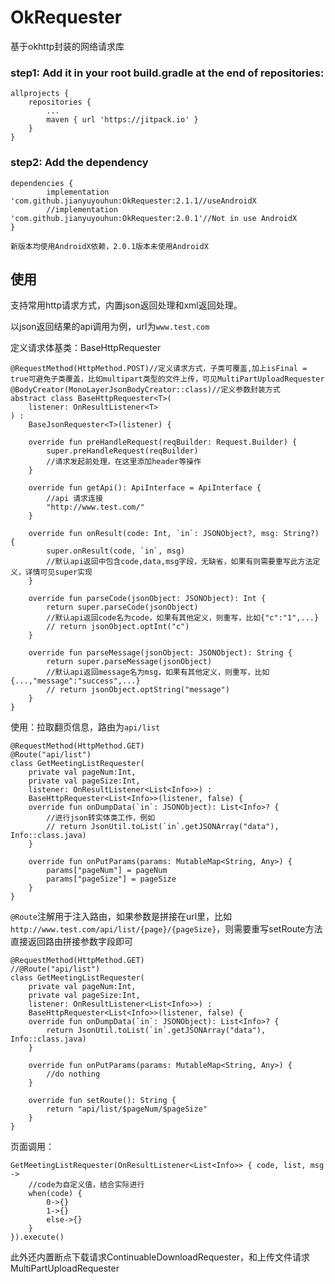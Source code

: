 # OkRequester
基于okhttp封装的网络请求库


### step1: Add it in your root build.gradle at the end of repositories:

    allprojects {
		repositories {
			...
			maven { url 'https://jitpack.io' }
		}
	}

### step2: Add the dependency

    dependencies {
	        implementation 'com.github.jianyuyouhun:OkRequester:2.1.1//useAndroidX
	        //implementation 'com.github.jianyuyouhun:OkRequester:2.0.1'//Not in use AndroidX
	}

	新版本均使用AndroidX依赖，2.0.1版本未使用AndroidX

## 使用 ##

支持常用http请求方式，内置json返回处理和xml返回处理。

以json返回结果的api调用为例，url为`www.test.com`

定义请求体基类：BaseHttpRequester


	@RequestMethod(HttpMethod.POST)//定义请求方式，子类可覆盖,加上isFinal = true可避免子类覆盖，比如multipart类型的文件上传，可见MultiPartUploadRequester
	@BodyCreator(MonoLayerJsonBodyCreator::class)//定义参数封装方式
	abstract class BaseHttpRequester<T>(
	    listener: OnResultListener<T>
	) :
	    BaseJsonRequester<T>(listener) {
	
	    override fun preHandleRequest(reqBuilder: Request.Builder) {
	        super.preHandleRequest(reqBuilder)
	        //请求发起前处理，在这里添加header等操作
	    }
	
	    override fun getApi(): ApiInterface = ApiInterface { 
			//api 请求连接
			"http://www.test.com/"
		}
	
	    override fun onResult(code: Int, `in`: JSONObject?, msg: String?) {
	        super.onResult(code, `in`, msg)
			//默认api返回中包含code,data,msg字段，无缺省，如果有则需要重写此方法定义，详情可见super实现
	    }
	
	    override fun parseCode(jsonObject: JSONObject): Int {
			return super.parseCode(jsonObject)
			//默认api返回code名为code，如果有其他定义，则重写，比如{"c":"1",...}
			// return jsonObject.optInt("c")
	    }
	
	    override fun parseMessage(jsonObject: JSONObject): String {
	    	return super.parseMessage(jsonObject)
			//默认api返回message名为msg，如果有其他定义，则重写，比如{...,"message":"success",...}
			// return jsonObject.optString("message")
		}
	}

使用：拉取翻页信息，路由为`api/list`

	@RequestMethod(HttpMethod.GET)
	@Route("api/list")
	class GetMeetingListRequester(
	    private val pageNum:Int,
	    private val pageSize:Int,
	    listener: OnResultListener<List<Info>>) :
	    BaseHttpRequester<List<Info>>(listener, false) {
	    override fun onDumpData(`in`: JSONObject): List<Info>? {
	    	//进行json转实体类工作，例如
	        // return JsonUtil.toList(`in`.getJSONArray("data"), Info::class.java)
	    }
	
	    override fun onPutParams(params: MutableMap<String, Any>) {
	        params["pageNum"] = pageNum
	        params["pageSize"] = pageSize
	    }
	}

	
`@Route`注解用于注入路由，如果参数是拼接在url里，比如`http://www.test.com/api/list/{page}/{pageSize}`，则需要重写setRoute方法直接返回路由拼接参数字段即可

	@RequestMethod(HttpMethod.GET)
	//@Route("api/list")
	class GetMeetingListRequester(
	    private val pageNum:Int,
	    private val pageSize:Int,
	    listener: OnResultListener<List<Info>>) :
	    BaseHttpRequester<List<Info>>(listener, false) {
	    override fun onDumpData(`in`: JSONObject): List<Info>? {
	        return JsonUtil.toList(`in`.getJSONArray("data"), Info::class.java)
	    }
	
	    override fun onPutParams(params: MutableMap<String, Any>) {
			//do nothing	   
	    }
	
	    override fun setRoute(): String {
	        return "api/list/$pageNum/$pageSize"
	    }
	}

页面调用：

	GetMeetingListRequester(OnResultListener<List<Info>> { code, list, msg -> 
		//code为自定义值，结合实际进行
		when(code) {
			0->{}
			1->{}
			else->{}
		}
	}).execute()

此外还内置断点下载请求ContinuableDownloadRequester，和上传文件请求MultiPartUploadRequester